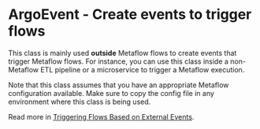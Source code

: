 # ArgoEvent - Create events to trigger flows

This class is mainly used **outside** Metaflow flows to create events that trigger Metaflow flows. For instance,
you can use this class inside a non-Metaflow ETL pipeline or a microservice to trigger a Metaflow execution.

Note that this class assumes that you have an appropriate Metaflow configuration available. Make sure to copy the config file in any environment where this class is being used.

Read more in [Triggering Flows Based on External Events](/production/event-triggering/external-events).

<!-- WARNING: THIS FILE WAS AUTOGENERATED! DO NOT EDIT! Instead, edit the notebook w/the location & name as this file. -->


<DocSection type="class" name="ArgoEvent" module="metaflow.integrations" show_import="True" heading_level="3" link="https://github.com/Netflix/metaflow/tree/master/metaflow/plugins/argo/argo_events.py#L21">
<SigArgSection>
<SigArg name="name, url=None, payload={}" />
</SigArgSection>
<Description summary="ArgoEvent is a small event, a message, that can be published to Argo Workflows. The\nevent will eventually start all flows which have been previously deployed with `@trigger`\nto wait for this particular named event." />
<ParamSection name="Parameters">
	<Parameter name="name" type="str," desc="Name of the event" />
	<Parameter name="url" type="str, optional" desc="Override the event endpoint from `ARGO_EVENTS_WEBHOOK_URL`." />
	<Parameter name="payload" type="Dict, optional" desc="A set of key-value pairs delivered in this event. Used to set parameters of triggered flows." />
</ParamSection>
</DocSection>



<DocSection type="method" name="ArgoEvent.add_to_payload" module="metaflow.integrations" show_import="False" heading_level="4" link="https://github.com/Netflix/metaflow/tree/master/metaflow/plugins/argo/argo_events.py#L46">
<SigArgSection>
<SigArg name="self" /><SigArg name="key" /><SigArg name="value" />
</SigArgSection>
<Description summary="Add a key-value pair in the payload. This is typically used to set parameters\nof triggered flows. Often, `key` is the parameter name you want to set to\n`value`. Overrides any existing value of `key`." />
<ParamSection name="Parameters">
	<Parameter name="key" type="str" desc="Key" />
	<Parameter name="value" type="str" desc="Value" />
</ParamSection>
</DocSection>



<DocSection type="method" name="ArgoEvent.publish" module="metaflow.integrations" show_import="False" heading_level="4" link="https://github.com/Netflix/metaflow/tree/master/metaflow/plugins/argo/argo_events.py#L82">
<SigArgSection>
<SigArg name="self" /><SigArg name="payload" default="None" /><SigArg name="force" default="True" /><SigArg name="ignore_errors" default="True" />
</SigArgSection>
<Description summary="Publishes an event." extended_summary="Note that the function returns immediately after the event has been sent. It\ndoes not wait for flows to start, nor it guarantees that any flows will start." />
<ParamSection name="Parameters">
	<Parameter name="payload" type="dict" desc="Additional key-value pairs to add to the payload." />
	<Parameter name="ignore_errors" type="bool, default True" desc="If True, events are created on a best effort basis - errors are silently ignored." />
</ParamSection>
</DocSection>



<DocSection type="method" name="ArgoEvent.safe_publish" module="metaflow.integrations" show_import="False" heading_level="4" link="https://github.com/Netflix/metaflow/tree/master/metaflow/plugins/argo/argo_events.py#L63">
<SigArgSection>
<SigArg name="self" /><SigArg name="payload" default="None" /><SigArg name="ignore_errors" default="True" />
</SigArgSection>
<Description summary="Publishes an event when called inside a deployed workflow. Outside a deployed workflow\nthis function does nothing." extended_summary="Use this function inside flows to create events safely. As this function is a no-op\nfor local runs, you can safely call it during local development without causing unintended\nside-effects. It takes effect only when deployed on Argo Workflows." />
<ParamSection name="Parameters">
	<Parameter name="payload" type="dict" desc="Additional key-value pairs to add to the payload." />
	<Parameter name="ignore_errors" type="bool, default True" desc="If True, events are created on a best effort basis - errors are silently ignored." />
</ParamSection>
</DocSection>

